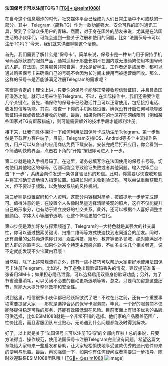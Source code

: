 **法国保号卡可以注册TG吗？[[TG💪+ @esim1088](https://t.me/s/esim1088)]**

在当今这个信息爆炸的时代，社交媒体平台已经成为人们日常生活中不可或缺的一部分。其中，Telegram（简称TG）作为一款功能强大、安全可靠的即时通讯工具，受到了全球众多用户的青睐。然而，对于身在国外的朋友来说，尤其是在法国生活的小伙伴们，可能会遇到一些关于注册和使用的问题，比如“法国保号卡可以注册TG吗？”今天，我们就来详细聊聊这个话题。

首先，我们需要了解什么是“保号卡”。简单来说，保号卡是一种专门用于保持手机号码活跃状态的服务产品，通常适用于那些长期不在国内或无法频繁使用本国号码的人群。在法国，这类服务非常普遍，无论是留学生、工作者还是旅居者，都可以通过购买保号卡来确保自己的号码不会因为长时间未使用而被运营商回收。那么，这样的保号卡是否能够满足注册Telegram的需求呢？

答案是肯定的！理论上讲，只要你的保号卡能够正常接收短信验证码，并且具备国际漫游功能，就可以用来注册Telegram。不过，在实际操作中，我们还需要注意几个关键点。首先，确保你的保号卡已经激活并且可以正常使用，包括接打电话、收发短信等功能。其次，检查一下你的手机网络设置，确保没有开启任何可能导致验证码拦截或者延迟接收的功能。最后，如果你所在的地区存在网络限制（例如某些国家对TG有屏蔽措施），则可能需要额外的技术手段才能顺利注册。

接下来，让我们具体探讨一下如何利用法国保号卡成功注册Telegram。第一步当然是下载官方客户端了。目前，Telegram支持iOS、Android等多个主流操作系统，用户可以从各自的应用商店免费下载安装。安装完成后打开应用，你会看到一个简洁明快的界面，点击右下角的“开始”按钮即可进入下一步。

第二步就是输入手机号码了。在这里，请务必填写你在法国使用的保号卡号码，切勿使用其他地区的号码，否则可能会导致验证失败或者其他问题。输入完毕后点击“下一步”，系统会向你发送一条包含验证码的短信。此时，你需要尽快查收短信并将其准确无误地填入指定位置。如果长时间未收到验证码，可以尝试重新获取几次，但不要过于频繁，以免触发系统的风控机制。

第三步则是设置密码和个人资料。这部分内容相对简单，按照提示一步步完成即可。值得注意的是，在设置个人头像时尽量选择清晰美观的照片，这样不仅能提升自己的形象分，也有助于建立良好的社交关系。此外，还可以根据个人喜好调整主题颜色、字体大小等细节选项，让整个体验更加个性化。

第四步便是添加好友与探索频道了。Telegram的一大特色就是其强大的社交属性，你可以通过搜索关键词、扫描二维码等方式快速找到志同道合的朋友。同时，还有海量的公共频道供你订阅，涵盖科技、娱乐、教育等诸多领域，绝对能满足不同人群的兴趣需求。如果你对某个特定主题感兴趣，不妨多关注几个相关频道，说不定就能发现不少宝藏内容哦！

当然啦，除了上述常规流程之外，还有一些小技巧可以帮助大家更好地使用法国保号卡注册Telegram。比如说，为了避免出现验证码丢失的情况，建议提前准备一张备用SIM卡；如果担心隐私泄露，可以选择启用双重身份验证功能；另外，为了节省流量消耗，可以关闭不必要的自动更新选项等等。总之，只要稍加留意这些细节，就能大大提升整体效率和安全性。

说到这里，相信很多小伙伴都已经跃跃欲试了吧！不过在此之前，还有一个重要事项需要提醒大家——那就是选择合适的保号卡服务商。毕竟，一个好的服务商不仅能够提供稳定可靠的服务，还能有效降低潜在风险。目前市面上有很多优秀的品牌可供选择，比如ESIM1088就是一个非常不错的选择。他们家的产品覆盖范围广、性价比高，而且客服团队专业贴心，无论遇到什么问题都能及时得到解决。

好了，以上就是关于“法国保号卡可以注册TG吗”的全部内容啦！总的来说，只要方法得当、操作规范，使用法国保号卡注册Telegram完全没有问题。希望这篇文章能给大家带来一些启发和帮助，让大家轻松愉快地享受这款优秀的通讯软件带来的便利与乐趣。最后，再次强调一下，如果你有任何疑问或者需要进一步指导，随时欢迎联系ESIM1088团队哦！[[TG💪+ @esim1088](https://t.me/s/esim1088) ![Image](https://i.postimg.cc/4NQfJmqS/Snipaste-2025-05-13-00-14-12.png)]